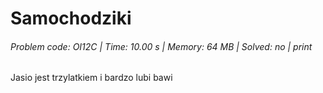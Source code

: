 # Samochodziki
###### Problem code: OI12C \| Time: 10.00 s \| Memory: 64 MB \| Solved: no \| print

Jasio jest trzylatkiem i bardzo lubi bawi

